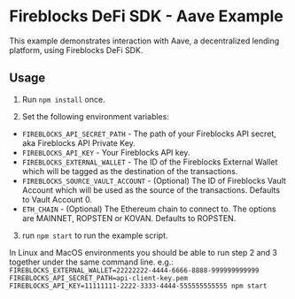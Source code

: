 # Fireblocks DeFi SDK - Aave Example

This example demonstrates interaction with Aave, a decentralized lending platform, using Fireblocks DeFi SDK.

## Usage
1) Run ```npm install``` once.

2) Set the following environment variables:
* `FIREBLOCKS_API_SECRET_PATH` - The path of your Fireblocks API secret, aka Fireblocks API Private Key.
* `FIREBLOCKS_API_KEY` -  Your Fireblocks API key.
* `FIREBLOCKS_EXTERNAL_WALLET` -  The ID of the Fireblocks External Wallet which will be tagged as the destination of the transactions.
* `FIREBLOCKS_SOURCE_VAULT_ACCOUNT` -  (Optional) The ID of Fireblocks Vault Account which will be used as the source of the transactions. Defaults to Vault Account 0.
* `ETH_CHAIN` -  (Optional) The Ethereum chain to connect to. The options are MAINNET, ROPSTEN or KOVAN. Defaults to ROPSTEN.


3) run ```npm start``` to run the example script.

In Linux and MacOS environments you should be able to run step 2 and 3 together under the same command line. e.g.:
`FIREBLOCKS_EXTERNAL_WALLET=22222222-4444-6666-8888-999999999999 FIREBLOCKS_API_SECRET_PATH=api-client-key.pem FIREBLOCKS_API_KEY=11111111-2222-3333-4444-555555555555 npm start`
